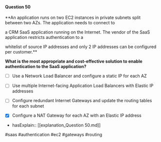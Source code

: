 #### Question  50


**An application runs on two EC2 instances in private subnets split between two AZs. The application needs to connect to

a CRM SaaS application running on the Internet. The vendor of the SaaS application restricts authentication to a

whitelist of source IP addresses and only 2 IP addresses can be configured per customer.**


**What is the most appropriate and cost-effective solution to enable authentication to the SaaS application?**


- [ ] Use a Network Load Balancer and configure a static IP for each AZ


- [ ] Use multiple Internet-facing Application Load Balancers with Elastic IP addresses


- [ ] Configure redundant Internet Gateways and update the routing tables for each subnet


- [x] Configure a NAT Gateway for each AZ with an Elastic IP address



- hasExplain:: [[explanation_Question  50.md]]

#saas #authentication #ec2 #gateways #routing 
